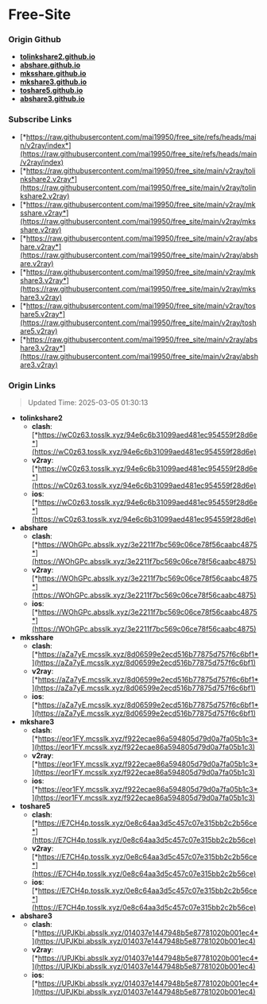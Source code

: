 # Free-Site

### Origin Github

- [**tolinkshare2.github.io**](https://github.com/tolinkshare2/tolinkshare2.github.io)
- [**abshare.github.io**](https://github.com/abshare/abshare.github.io)
- [**mksshare.github.io**](https://github.com/mksshare/mksshare.github.io)
- [**mkshare3.github.io**](https://github.com/mkshare3/mkshare3.github.io)
- [**toshare5.github.io**](https://github.com/toshare5/toshare5.github.io)
- [**abshare3.github.io**](https://github.com/abshare3/abshare3.github.io)

### Subscribe Links

- [*https://raw.githubusercontent.com/mai19950/free_site/refs/heads/main/v2ray/index*](https://raw.githubusercontent.com/mai19950/free_site/refs/heads/main/v2ray/index)
- [*https://raw.githubusercontent.com/mai19950/free_site/main/v2ray/tolinkshare2.v2ray*](https://raw.githubusercontent.com/mai19950/free_site/main/v2ray/tolinkshare2.v2ray)
- [*https://raw.githubusercontent.com/mai19950/free_site/main/v2ray/mksshare.v2ray*](https://raw.githubusercontent.com/mai19950/free_site/main/v2ray/mksshare.v2ray)
- [*https://raw.githubusercontent.com/mai19950/free_site/main/v2ray/abshare.v2ray*](https://raw.githubusercontent.com/mai19950/free_site/main/v2ray/abshare.v2ray)
- [*https://raw.githubusercontent.com/mai19950/free_site/main/v2ray/mkshare3.v2ray*](https://raw.githubusercontent.com/mai19950/free_site/main/v2ray/mkshare3.v2ray)
- [*https://raw.githubusercontent.com/mai19950/free_site/main/v2ray/toshare5.v2ray*](https://raw.githubusercontent.com/mai19950/free_site/main/v2ray/toshare5.v2ray)
- [*https://raw.githubusercontent.com/mai19950/free_site/main/v2ray/abshare3.v2ray*](https://raw.githubusercontent.com/mai19950/free_site/main/v2ray/abshare3.v2ray)

### Origin Links

> Updated Time: 2025-03-05 01:30:13

- **tolinkshare2**
  - **clash**: [*https://wC0z63.tosslk.xyz/94e6c6b31099aed481ec954559f28d6e*](https://wC0z63.tosslk.xyz/94e6c6b31099aed481ec954559f28d6e)
  - **v2ray**: [*https://wC0z63.tosslk.xyz/94e6c6b31099aed481ec954559f28d6e*](https://wC0z63.tosslk.xyz/94e6c6b31099aed481ec954559f28d6e)
  - **ios**: [*https://wC0z63.tosslk.xyz/94e6c6b31099aed481ec954559f28d6e*](https://wC0z63.tosslk.xyz/94e6c6b31099aed481ec954559f28d6e)
- **abshare**
  - **clash**: [*https://WOhGPc.absslk.xyz/3e2211f7bc569c06ce78f56caabc4875*](https://WOhGPc.absslk.xyz/3e2211f7bc569c06ce78f56caabc4875)
  - **v2ray**: [*https://WOhGPc.absslk.xyz/3e2211f7bc569c06ce78f56caabc4875*](https://WOhGPc.absslk.xyz/3e2211f7bc569c06ce78f56caabc4875)
  - **ios**: [*https://WOhGPc.absslk.xyz/3e2211f7bc569c06ce78f56caabc4875*](https://WOhGPc.absslk.xyz/3e2211f7bc569c06ce78f56caabc4875)
- **mksshare**
  - **clash**: [*https://aZa7yE.mcsslk.xyz/8d06599e2ecd516b77875d757f6c6bf1*](https://aZa7yE.mcsslk.xyz/8d06599e2ecd516b77875d757f6c6bf1)
  - **v2ray**: [*https://aZa7yE.mcsslk.xyz/8d06599e2ecd516b77875d757f6c6bf1*](https://aZa7yE.mcsslk.xyz/8d06599e2ecd516b77875d757f6c6bf1)
  - **ios**: [*https://aZa7yE.mcsslk.xyz/8d06599e2ecd516b77875d757f6c6bf1*](https://aZa7yE.mcsslk.xyz/8d06599e2ecd516b77875d757f6c6bf1)
- **mkshare3**
  - **clash**: [*https://eor1FY.mcsslk.xyz/f922ecae86a594805d79d0a7fa05b1c3*](https://eor1FY.mcsslk.xyz/f922ecae86a594805d79d0a7fa05b1c3)
  - **v2ray**: [*https://eor1FY.mcsslk.xyz/f922ecae86a594805d79d0a7fa05b1c3*](https://eor1FY.mcsslk.xyz/f922ecae86a594805d79d0a7fa05b1c3)
  - **ios**: [*https://eor1FY.mcsslk.xyz/f922ecae86a594805d79d0a7fa05b1c3*](https://eor1FY.mcsslk.xyz/f922ecae86a594805d79d0a7fa05b1c3)
- **toshare5**
  - **clash**: [*https://E7CH4p.tosslk.xyz/0e8c64aa3d5c457c07e315bb2c2b56ce*](https://E7CH4p.tosslk.xyz/0e8c64aa3d5c457c07e315bb2c2b56ce)
  - **v2ray**: [*https://E7CH4p.tosslk.xyz/0e8c64aa3d5c457c07e315bb2c2b56ce*](https://E7CH4p.tosslk.xyz/0e8c64aa3d5c457c07e315bb2c2b56ce)
  - **ios**: [*https://E7CH4p.tosslk.xyz/0e8c64aa3d5c457c07e315bb2c2b56ce*](https://E7CH4p.tosslk.xyz/0e8c64aa3d5c457c07e315bb2c2b56ce)
- **abshare3**
  - **clash**: [*https://UPJKbi.absslk.xyz/014037e1447948b5e87781020b001ec4*](https://UPJKbi.absslk.xyz/014037e1447948b5e87781020b001ec4)
  - **v2ray**: [*https://UPJKbi.absslk.xyz/014037e1447948b5e87781020b001ec4*](https://UPJKbi.absslk.xyz/014037e1447948b5e87781020b001ec4)
  - **ios**: [*https://UPJKbi.absslk.xyz/014037e1447948b5e87781020b001ec4*](https://UPJKbi.absslk.xyz/014037e1447948b5e87781020b001ec4)
